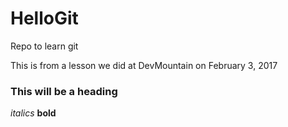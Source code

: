 # HelloGit
Repo to learn git

This is from a lesson we did at DevMountain on February 3, 2017

### This will be a heading
_italics_
**bold**
